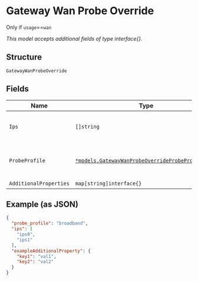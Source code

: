 
# Gateway Wan Probe Override

Only if `usage`==`wan`

*This model accepts additional fields of type interface{}.*

## Structure

`GatewayWanProbeOverride`

## Fields

| Name | Type | Tags | Description |
|  --- | --- | --- | --- |
| `Ips` | `[]string` | Optional | **Constraints**: *Unique Items Required* |
| `ProbeProfile` | [`*models.GatewayWanProbeOverrideProbeProfileEnum`](../../doc/models/gateway-wan-probe-override-probe-profile-enum.md) | Optional | enum: `broadband`, `lte`<br>**Default**: `"broadband"` |
| `AdditionalProperties` | `map[string]interface{}` | Optional | - |

## Example (as JSON)

```json
{
  "probe_profile": "broadband",
  "ips": [
    "ips0",
    "ips1"
  ],
  "exampleAdditionalProperty": {
    "key1": "val1",
    "key2": "val2"
  }
}
```

